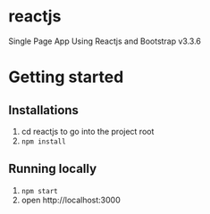 # reactjs
Single Page App Using Reactjs and Bootstrap v3.3.6 

# Getting started

## Installations

1. cd reactjs to go into the project root
2. ``` npm install ```

## Running locally

1. ``` npm start ```
2. open http://localhost:3000
